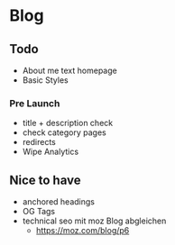 # Blog

## Todo

- About me text homepage
- Basic Styles

### Pre Launch

- title + description check
- check category pages
- redirects
- Wipe Analytics

## Nice to have

- anchored headings
- OG Tags
- technical seo mit moz Blog abgleichen
    - https://moz.com/blog/p6
